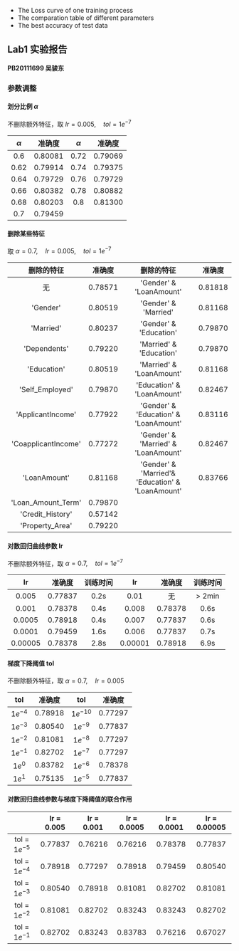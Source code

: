 - The Loss curve of one training process
- The comparation table of different parameters
- The best accuracy of test data





## Lab1 实验报告

**PB20111699 吴骏东**



### 参数调整

#### 划分比例 $\alpha$

不删除额外特征，取 $lr = 0.005,\quad tol=1e^{-7}$

| $\alpha$ | 准确度  | $\alpha$ | 准确度  |
| :------: | :-----: | :------: | :-----: |
|   0.6    | 0.80081 |   0.72   | 0.79069 |
|   0.62   | 0.79914 |   0.74   | 0.79375 |
|   0.64   | 0.79729 |   0.76   | 0.79729 |
|   0.66   | 0.80382 |   0.78   | 0.80882 |
|   0.68   | 0.80203 |   0.8    | 0.81300 |
|   0.7    | 0.79459 |          |         |



#### 删除某些特征

取 $\alpha = 0.7,\quad lr = 0.005,\quad tol=1e^{-7}$

|     删除的特征      | 准确度  |                    删除的特征                    | 准确度  |
| :-----------------: | :-----: | :----------------------------------------------: | :-----: |
|         无          | 0.78571 |             'Gender' & 'LoanAmount'              | 0.81818 |
|      'Gender'       | 0.80519 |               'Gender' & 'Married'               | 0.81168 |
|      'Married'      | 0.80237 |              'Gender' & 'Education'              | 0.79870 |
|    'Dependents'     | 0.79220 |             'Married' & 'Education'              | 0.79870 |
|     'Education'     | 0.80519 |             'Married' & 'LoanAmount'             | 0.81168 |
|   'Self_Employed'   | 0.79870 |            'Education' & 'LoanAmount'            | 0.82467 |
|  'ApplicantIncome'  | 0.77922 |      'Gender' & 'Education' & 'LoanAmount'       | 0.83116 |
| 'CoapplicantIncome' | 0.77272 |       'Gender' & 'Married' & 'LoanAmount'        | 0.82467 |
|    'LoanAmount'     | 0.81168 | 'Gender' & 'Married'& 'Education' & 'LoanAmount' | 0.83766 |
| 'Loan_Amount_Term'  | 0.79870 |                                                  |         |
|  'Credit_History'   | 0.57142 |                                                  |         |
|   'Property_Area'   | 0.79220 |                                                  |         |



#### 对数回归曲线参数 lr

不删除额外特征，取 $\alpha=0.7,\quad tol=1e^{-7}$

|   lr    | 准确度  | 训练时间 |   lr    | 准确度  |  训练时间  |
| :-----: | :-----: | :------: | :-----: | :-----: | :--------: |
|  0.005  | 0.77837 |   0.2s   |  0.01   |   无    | $\gt$ 2min |
|  0.001  | 0.78378 |   0.4s   |  0.008  | 0.78378 |    0.6s    |
| 0.0005  | 0.78918 |   0.4s   |  0.007  | 0.77837 |    0.6s    |
| 0.0001  | 0.79459 |   1.6s   |  0.006  | 0.77837 |    0.7s    |
| 0.00005 | 0.78378 |   2.8s   | 0.00001 | 0.78918 |    6.9s    |



#### 梯度下降阈值 tol

不删除额外特征，取 $\alpha=0.7,\quad lr=0.005$

|    tol    | 准确度  |    tol     | 准确度  |
| :-------: | :-----: | :--------: | :-----: |
| $1e^{-4}$ | 0.78918 | $1e^{-10}$ | 0.77297 |
| $1e^{-3}$ | 0.80540 | $1e^{-9}$  | 0.77837 |
| $1e^{-2}$ | 0.81081 | $1e^{-8}$  | 0.77297 |
| $1e^{-1}$ | 0.82702 | $1e^{-7}$  | 0.77297 |
|  $1e^0$   | 0.83782 | $1e^{-6}$  | 0.78378 |
|  $1e^1$   | 0.75135 | $1e^{-5}$  | 0.77837 |



#### 对数回归曲线参数与梯度下降阈值的联合作用

|                 | lr = 0.005 | lr = 0.001 | lr = 0.0005 | lr = 0.0001 | lr = 0.00005 |
| :-------------: | :--------: | :--------: | :---------: | :---------: | :----------: |
| tol = $1e^{-5}$ |  0.77837   |  0.76216   |   0.76216   |   0.78378   |   0.77837    |
| tol = $1e^{-4}$ |  0.78918   |  0.77297   |   0.78918   |   0.79459   |   0.80540    |
| tol = $1e^{-3}$ |  0.80540   |  0.78918   |   0.81081   |   0.82702   |   0.81081    |
| tol = $1e^{-2}$ |  0.81081   |  0.82702   |   0.83243   |   0.83243   |   0.82702    |
| tol = $1e^{-1}$ |  0.82702   |  0.83243   |   0.83783   |   0.76216   |   0.67027    |

